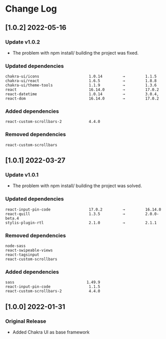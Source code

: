 # Change Log

## [1.0.2] 2022-05-16

### Update v1.0.2

- The problem with npm install/ building the project was fixed.

### Updated dependencies

```
chakra-ui/icons                      1.0.14         →         1.1.5
chakra-ui/react                      1.6.5          →         1.8.8
chakra-ui/theme-tools                1.1.9          →         1.3.6
react                                16.14.0        →         17.0.2
react-datetime                       1.0.14         →         3.0.4,
react-dom                            16.14.0        →         17.0.2
```

### Added dependencies

```
react-custom-scrollbars-2            4.4.0
```

### Removed dependencies

```
react-custom-scrollbars
```

## [1.0.1] 2022-03-27

### Update v1.0.1

- The problem with npm install/ building the project was solved.

### Updated dependencies

```
react-input-pin-code                 17.0.2         →         16.14.0
react-quill                          1.3.5          →         2.0.0-beta.4
stylis-plugin-rtl                    2.1.0          →         2.1.1
```

### Removed dependencies

```
node-sass
react-swipeable-views
react-tagsinput
react-custom-scrollbars
```

### Added dependencies

```
sass                                1.49.9
react-input-pin-code                 1.1.5
react-custom-scrollbars-2            4.4.0
```

## [1.0.0] 2022-01-31

### Original Release

- Added Chakra UI as base framework
